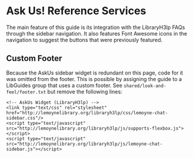 # Ask Us! Reference Services

The main feature of this guide is its integration with the LibraryH3lp FAQs through the sidebar navigation. It also features Font Awesome icons in the navigation to suggest the buttons that were previously featured. 

## Custom Footer

Because the AskUs sidebar widget is redundant on this page, code for it was omitted from the footer. This is possible by assigning the guide to a LibGuides group that uses a custom footer. See `shared/look-and-feel/footer.txt` but remove the following lines:

```
<!-- AskUs Widget (LibraryH3lp) -->
<link type="text/css" rel="stylesheet" href="http://lemoynelibrary.org/libraryh3lp/css/lemoyne-chat-sidebar.css"/>
<script type="text/javascript" src="http://lemoynelibrary.org/libraryh3lp/js/supports-flexbox.js"></script>
<script type="text/javascript" src="http://lemoynelibrary.org/libraryh3lp/js/lemoyne-chat-sidebar.js"></script>
```

